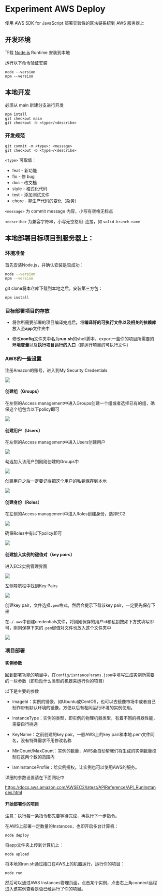 # Experiment AWS Deploy

使用 AWS SDK for JavaScript 部署实验性的区块链系统到 AWS 服务器上

## 开发环境

下载 [Node.js](https://nodejs.org) Runtime 安装到本地

运行以下命令验证安装

```shell
node --version
npm --version
```

## 本地开发

必须从 main 新建分支进行开发

```shell
npm intall
git checkout main
git checkout -b <type>/<describe>
```

### 开发规范

```shell
git commit -m <type>: <message>
git checkout -b <type>/<describe>
```

`<type>` 可取值：

- feat - 新功能
- fix - 修 bug
- doc - 改文档
- style - 格式化代码
- test - 添加测试文件
- chore - 非生产代码的变化（杂务）

`<message>` 为 commit message 内容，小写有空格无标点

`<describe>` 为兼容字符串，小写无空格用`-`连接，如 `valid-branch-name`

## 本地部署目标项目到服务器上：

### 环境准备

首先安装Node.js，并确认安装是否成功：

```bash
node --version
npm --version
```

git clone将本仓库下载到本地之后，安装第三方包：
```bash
npm install	
```

### 目标部署项目的存放

- 将你所需要部署的项目编译完成后，将**编译好的可执行文件以及相关的依赖库**放入至**app**文件夹中

- 修改**config**文件夹中名为**run.sh**的shell脚本，export一些你的项目所需要的**环境变量**以及**执行项目运行的入口**（即运行项目的可执行文件）

### AWS的一些设置

注册Amazon的账号，进入到My Security Credentials

![](https://raw.githubusercontent.com/Amoukk/aws/master/1.png?token=ANFD2RN7ZRHTRY5LDVK6YM3ALKRYW)

#### 创建组（Groups）

在左侧的Access management中进入Groups创建一个组或者选择已有的组，确保这个组包含以下policy即可

![](https://raw.githubusercontent.com/Amoukk/aws/master/3.png?token=ANFD2RNBCZEFCQSCIAR6DSTALKUT2)



#### 创建用户（Users）

在左侧的Access management中进入Users创建用户

![](https://raw.githubusercontent.com/Amoukk/aws/master/4.png?token=ANFD2RMRIV52NKCSKBUYKPLALKVEO)

勾选加入该用户到刚刚创建的Groups中

![](https://raw.githubusercontent.com/Amoukk/aws/master/5.png?token=ANFD2RKICLFW4KPYZNXMXV3ALKVIK)

创建用户之后一定要记得把这个用户的私钥保存到本地

![](https://raw.githubusercontent.com/Amoukk/aws/master/6.png?token=ANFD2ROYPV6X6WVKC4KOOHLALKVMA)

#### 创建身份（Roles）

在左侧的Access management中进入Roles创建身份，选择EC2

![](https://raw.githubusercontent.com/Amoukk/aws/master/8.png?token=ANFD2ROCHEI62HDT6CAQV6DALKWZE)

确保Roles中有以下policy即可

![](https://raw.githubusercontent.com/Amoukk/aws/master/7.png?token=ANFD2RK6EUG7H2GCV4GUURLALKWPI)

#### 创建接入实例的键值对（key pairs）

进入EC2实例管理界面

![](https://raw.githubusercontent.com/Amoukk/aws/master/10.png?token=ANFD2RLLJLPXHMDYBHH3NVLALK2YI)

左侧导航栏中找到Key Pairs

![](https://raw.githubusercontent.com/Amoukk/aws/master/11.png?token=ANFD2RLYCCNUVT33KL3V4MLALK27W)

创建key pair，文件选择`.pem`格式，然后会提示下载该key pair，一定要先保存下来

在`~/.aws`中创建credentials文件，将刚刚保存的用户id和私钥按如下方式填写即可，刚刚保存下来的`.pem`键值对文件也放入这个文件夹中

![](https://raw.githubusercontent.com/Amoukk/aws/master/9.png?token=ANFD2RJTPL4L5UTKRCGDGHLALKY5Y)

### 项目部署

#### 实例参数

回到部署功能的项目中，在`config/isntanceParams.json`中填写生成实例所需要的一些参数（即启动什么类型的机器来运行你的项目）

以下是主要的参数

- ImageId：实例的镜像，如Ubuntu或CentOS，也可以去镜像市场中或者自己制作带有默认环境的镜像，方便以后有相同运行环境的实例使用。
- InstanceType：实例的类型，即实例的物理机器类型，有着不同的机器性能，需要自行挑选

- KeyName：之前创建的key pair。一般AWS上的key pair和本地.pem文件同名，没有特殊需求不用修改名称
- MinCount/MaxCount：实例的数量，AWS会自动帮我们将生成的实例数量控制在这两个数的范围内
- IamInstanceProfile：给实例授权，让实例也可以使用AWS的服务。

详细的参数设置请在下面网址中

https://docs.aws.amazon.com/AWSEC2/latest/APIReference/API_RunInstances.html

#### 开始部署你的项目

注意：执行每一条指令都先要等待完成，再执行下一步指令。

在AWS上部署一定数量的Instances，也即开启多台计算机：

```shell
node deploy
```

将app文件夹上传到计算机上：

```shell
node upload
```

将本地的run.sh通过接口在AWS上的机器运行，运行你的项目：

```shell
node run
```

然后可以通过AWS Instances管理页面，点击某个实例，点击右上角connect远程进入该实例查看是否已经运行了你的项目。

